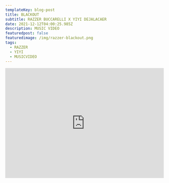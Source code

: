 ```yaml
---
templateKey: blog-post
title: BLACKOUT
subtitle: RAZZER BUCCARELLI X YIYI DEJALACAER
date: 2021-12-12T04:00:25.985Z
description: MUSIC VIDEO
featuredpost: false
featuredimage: /img/razzer-blackout.png
tags:
  - RAZZER
  - YIYI
  - MUSICVIDEO
---
```

<iframe width="100%" height="350px" src="https://www.youtube.com/embed/w8M78yQVwfs" title="YouTube video player" frameborder="0" allow="accelerometer; autoplay; clipboard-write; encrypted-media; gyroscope; picture-in-picture" allowfullscreen></iframe>